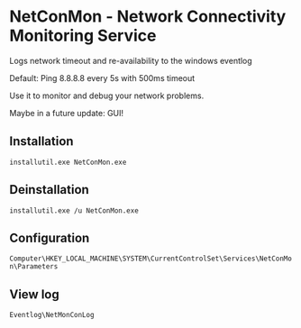 # NetConMon - Network Connectivity Monitoring Service
Logs network timeout and re-availability to the windows eventlog

Default: Ping 8.8.8.8 every 5s with 500ms timeout

Use it to monitor and debug your network problems.

Maybe in a future update: GUI!

## Installation
```installutil.exe NetConMon.exe```


## Deinstallation
```installutil.exe /u NetConMon.exe```


## Configuration
```Computer\HKEY_LOCAL_MACHINE\SYSTEM\CurrentControlSet\Services\NetConMon\Parameters```


## View log
```Eventlog\NetMonConLog```

